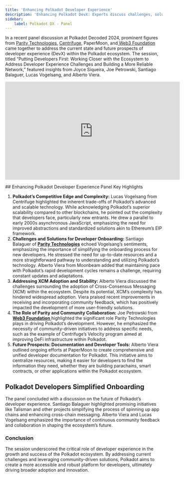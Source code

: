 ```yaml
---
title: 'Enhancing Polkadot Developer Experience'
description: 'Enhancing Polkadot DevX: Experts discuss challenges, solutions, and future prospects for a robust and accessible blockchain ecosystem.'
sidebar:
    label: Polkadot DX - Panel
---
```

In a recent panel discussion at Polkadot Decoded 2024, prominent figures from [Parity Technologies](https://dablock.com/ecosystem/parity-technologies/), [Centrifuge](https://dablock.com/dapps/centrifuge/), PaperMoon, and[ Web3 Foundation](https://dablock.com/ecosystem/web3-foundation/) came together to address the current state and future prospects of developer experience (DevX) within the Polkadot ecosystem. The session, titled “Putting Developers First: Working Closer with the Ecosystem to Address Developer Experience Challenges and Building a More Reliable Network,” featured insights from Joyce Siqueira, Joe Petrowski, Santiago Balaguer, Lucas Vogelsang, and Alberto Viera.

<iframe allowfullscreen="allowfullscreen" frameborder="0" height="315" src="https://www.youtube.com/embed/uv176LXoGeE?si=iGesdaX9Z5lT1rp7" title="YouTube video player" width="560"></iframe>

## Enhancing Polkadot Developer Experience Panel Key Highlights
1. **Polkadot’s Competitive Edge and Complexity:** Lucas Vogelsang from Centrifuge highlighted the inherent trade-offs of Polkadot’s advanced and scalable technology. While acknowledging Polkadot’s superior scalability compared to other blockchains, he pointed out the complexity that developers face, particularly new entrants. He drew a parallel to early 2000s asynchronous JavaScript, emphasizing the need for improved abstractions and standardized solutions akin to Ethereum’s EIP framework.
2. **Challenges and Solutions for Developer Onboarding:** Santiago Balaguer of [**Parity Technologies**](https://dablock.com/ecosystem/parity-technologies/) echoed Vogelsang’s sentiments, emphasizing the importance of simplifying the onboarding process for new developers. He stressed the need for up-to-date resources and a more straightforward pathway to understanding and utilizing Polkadot’s technology. Alberto Viera from Moonbeam added that maintaining pace with Polkadot’s rapid development cycles remains a challenge, requiring constant updates and adaptations.
3. **Addressing XCM Adoption and Stability:** Alberto Viera discussed the challenges surrounding the adoption of Cross-Consensus Messaging (XCM) within the ecosystem. Despite its potential, XCM’s complexity has hindered widespread adoption. Viera praised recent improvements in receiving and incorporating community feedback, which has positively impacted the development of more user-friendly solutions.
4. **The Role of Parity and Community Collaboration:** Joe Petrowski from[ **Web3 Foundation** ](https://dablock.com/ecosystem/web3-foundation/)highlighted the significant role Parity Technologies plays in driving Polkadot’s development. However, he emphasized the necessity of community-driven initiatives to address specific needs, such as the example of Centrifuge’s Velocity program aimed at improving DeFi infrastructure within Polkadot.
5. **Future Prospects: Documentation and Developer Tools:** Alberto Viera outlined ongoing efforts at PaperMoon to create comprehensive and unified developer documentation for Polkadot. This initiative aims to centralize resources, making it easier for developers to find the information they need, whether they are building parachains, smart contracts, or other applications within the Polkadot ecosystem.

## Polkadot Developers Simplified Onboarding
The panel concluded with a discussion on the future of Polkadot’s developer experience. Santiago Balaguer highlighted promising initiatives like Talisman and other projects simplifying the process of spinning up app chains and enhancing cross-chain messaging. Alberto Viera and Lucas Vogelsang emphasized the importance of continuous community feedback and collaboration in shaping the ecosystem’s future.

### Conclusion
The session underscored the critical role of developer experience in the growth and success of the Polkadot ecosystem. By addressing current challenges and leveraging community-driven solutions, Polkadot aims to create a more accessible and robust platform for developers, ultimately driving broader adoption and innovation.
